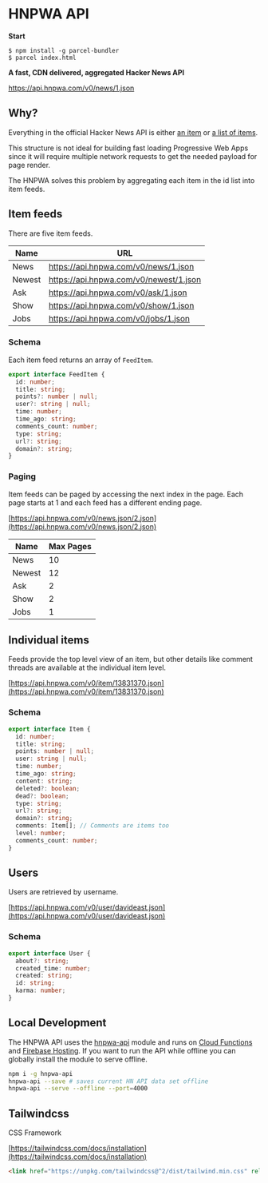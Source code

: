 # HNPWA API

**Start**
```node
$ npm install -g parcel-bundler
$ parcel index.html
```

**A fast, CDN delivered, aggregated Hacker News API**

https://api.hnpwa.com/v0/news/1.json

## Why?

Everything in the official Hacker News API is either 
[an item](https://hacker-news.firebaseio.com/v0/item/8863.json?print=pretty) or 
[a list of items](https://hacker-news.firebaseio.com/v0/topstories.json?print=pretty).

This structure is not ideal for building fast loading Progressive Web Apps since it will require multiple network requests
to get the needed payload for page render. 

The HNPWA solves this problem by aggregating each item in the id list into item feeds.

## Item feeds

There are five item feeds.

| Name | URL |
| --- | --- |
| News| https://api.hnpwa.com/v0/news/1.json |
| Newest | https://api.hnpwa.com/v0/newest/1.json |
| Ask | https://api.hnpwa.com/v0/ask/1.json |
| Show | https://api.hnpwa.com/v0/show/1.json |
| Jobs | https://api.hnpwa.com/v0/jobs/1.json |

### Schema

Each item feed returns an array of `FeedItem`.

```ts
export interface FeedItem {
  id: number;
  title: string;
  points?: number | null;
  user?: string | null;
  time: number;
  time_ago: string;
  comments_count: number;
  type: string;
  url?: string;
  domain?: string;
}
```

### Paging 

Item feeds can be paged by accessing the next index in the page. Each page starts at 1 and each feed has a different ending page.

[https://api.hnpwa.com/v0/news.json/2.json](https://api.hnpwa.com/v0/news.json/2.json)
  
| Name | Max Pages |
| --- | --- |
| News| 10 |
| Newest | 12 |
| Ask | 2 |
| Show | 2 |
| Jobs | 1 |

## Individual items

Feeds provide the top level view of an item, but other details like comment threads are available at the individual item level.

[https://api.hnpwa.com/v0/item/13831370.json](https://api.hnpwa.com/v0/item/13831370.json)

### Schema 

```ts
export interface Item {
  id: number;
  title: string;
  points: number | null;
  user: string | null;
  time: number;
  time_ago: string;
  content: string;
  deleted?: boolean;
  dead?: boolean;
  type: string;
  url?: string;
  domain?: string;
  comments: Item[]; // Comments are items too
  level: number;
  comments_count: number;
}
```

## Users

Users are retrieved by username.

[https://api.hnpwa.com/v0/user/davideast.json](https://api.hnpwa.com/v0/user/davideast.json)

### Schema

```ts
export interface User {
  about?: string;
  created_time: number;
  created: string;
  id: string;
  karma: number;  
}
```

## Local Development

The HNPWA API uses the [hnpwa-api](https://github.com/davideast/hnpwa-api/) module and runs on [Cloud Functions](https://firebase.google.com/docs/functions/) and [Firebase Hosting](https://firebase.google.com/docs/hosting/functions).
If you want to run the API while offline you can globally install the module to serve offline.

```bash
npm i -g hnpwa-api
hnpwa-api --save # saves current HN API data set offline
hnpwa-api --serve --offline --port=4000
```

## Tailwindcss
CSS Framework

[https://tailwindcss.com/docs/installation](https://tailwindcss.com/docs/installation)

```html
<link href="https://unpkg.com/tailwindcss@^2/dist/tailwind.min.css" rel="stylesheet">
```
